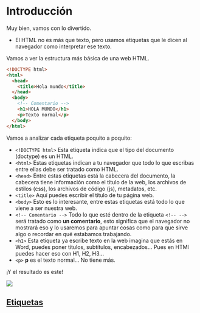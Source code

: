 # Introducción

Muy bien, vamos con lo divertido.

- El HTML no es más que texto, pero usamos etiquetas que le dicen al navegador como interpretar ese texto.

Vamos a ver la estructura más básica de una web HTML.

```HTML
<!DOCTYPE html>
<html>
  <head>
    <title>Hola mundo</title>
  </head>
  <body>
    <!-- Comentario -->
    <h1>HOLA MUNDO</h1>
    <p>Texto normal</p>
  </body>
</html>
```

Vamos a analizar cada etiqueta poquito a poquito:
- `<!DOCTYPE html>` Esta etiqueta indica que el tipo del documento (doctype) es un HTML.
- `<html>` Estas etiquetas indican a tu navegador que todo lo que escribas entre ellas debe ser tratado como HTML.
- `<head>` Entre estas etiquetas está la cabecera del documento, la cabecera tiene información como el título de la web, los archivos de estilos (css), los archivos de código (js), metadatos, etc.
- `<title>` Aquí puedes escribir el título de tu página web.
- `<body>` Esto es lo interesante, entre estas etiquetas está todo lo que viene a ser nuestra web.
- `<!-- Comentario -->` Todo lo que esté dentro de la etiqueta `<!-- -->` será tratado como **un comentario**, esto significa que el navegador no mostrará eso y lo usaremos para apuntar cosas como para que sirve algo o recordar en qué estabamos trabajando.
- `<h1>` Esta etiqueta ya escribe texto en la web imagina que estás en Word, puedes poner títulos, subtítulos, encabezados... Pues en HTMl puedes hacer eso con H1, H2, H3...
- `<p>` **p** es el texto normal... No tiene más.

¡Y el resultado es este!

<img src=https://cdn.discordapp.com/attachments/1032544028115349564/1079896197059317830/hola_mundo.png>

## [Etiquetas]()
